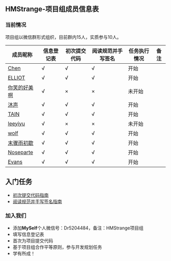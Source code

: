 ## HMStrange-项目组成员信息表

### 当前情况

项目组以微信群形式组织，目前群内15人，实质参与10人。

| 成员昵称 | 信息登记表 | 初次提交代码 |阅读规范并手写签名 | 任务执行情况 | 备注 |
|---------|-----------|-------------|-------------|------|--------|
| [Chen](https://github.com/CCCCCCCCCCChen) | √ | √ | √ | 开始 | |
| [ELLIOT](https://github.com/chanjjaeseo) | √ | √ | √ | 开始 | |
| [你笑的好美啊](https://github.com/shen13380308088) | √ | × | × | 未开始 | |
| [沐声](https://github.com/LingBengYing) | √ | √ | √ |  开始 | |
| [TAIN](https://github.com/TIANTIANSTUDY)| √ | √ | √ | 开始 | |
| [leeyiyu](https://github.com/leeyiyu)| √ | × | × | 未开始 | |
| [wolf](https://github.com/lvxinqiao)| √ | √ | √ | 开始 | |
| [末骤雨初歇](https://github.com/wangjiangtao2)| √ | √ | √ | 开始 | |
| [Noseparte](https://github.com/noseparte/)| √ | √ | √ | 开始 | |
| [Evans](https://github.com/yangyong1997)| √ | √ | √ | 开始 | |

## 入门任务

* [初次提交代码指南](https://www.imooc.com/article/284151)
* [阅读规范并手写签名指南](https://www.imooc.com/article/284213)

### 加入我们

- 添加**MySelf**个人微信号：Dr5204484，备注：HMStrange项目组
- 填写信息登记表
- 首次为项目提交代码
- 基于项目组合作平等原则，参与开发规划任务
- 学有所成！
